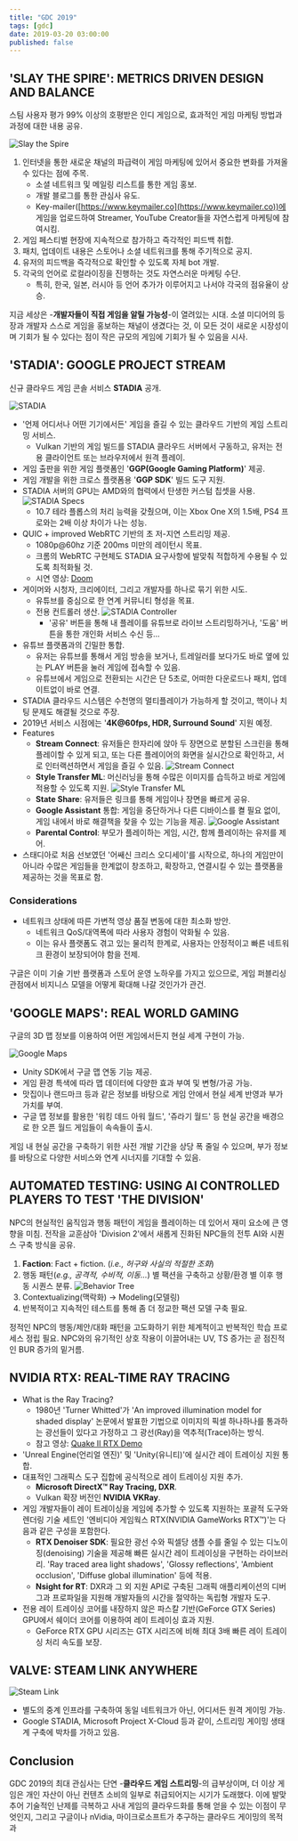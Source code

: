 ```yaml
---
title: "GDC 2019"
tags: [gdc]
date: 2019-03-20 03:00:00
published: false
---
```


## 'SLAY THE SPIRE': METRICS DRIVEN DESIGN AND BALANCE
스팀 사용자 평가 99% 이상의 호평받은 인디 게임으로, 효과적인 게임 마케팅 방법과 과정에 대한 내용 공유.

![Slay the Spire](../assets/images/slay-the-spire.png)

1. 인터넷을 통한 새로운 채널의 파급력이 게임 마케팅에 있어서 중요한 변화를 가져올 수 있다는 점에 주목.
    - 소셜 네트워크 및 메일링 리스트를 통한 게임 홍보.
    - 개발 블로그를 통한 관심사 유도.
    - Key-mailer([https://www.keymailer.co](https://www.keymailer.co))에 게임을 업로드하여 Streamer, YouTube Creator들을 자연스럽게 마케팅에 참여시킴.
2. 게임 페스티벌 현장에 지속적으로 참가하고 즉각적인 피드백 취합.
3. 패치, 업데이트 내용은 스토어나 소셜 네트워크를 통해 주기적으로 공지.
4. 유저의 피드백을 즉각적으로 확인할 수 있도록 자체 bot 개발.
5. 각국의 언어로 로컬라이징을 진행하는 것도 자연스러운 마케팅 수단.
    - 특히, 한국, 일본, 러시아 등 언어 추가가 이루어지고 나서야 각국의 점유율이 상승.

지금 세상은 -**개발자들이 직접 게임을 알릴 가능성**-이 열려있는 시대. 소셜 미디어의 등장과 개발자 스스로 게임을 홍보하는 채널이 생겼다는 것, 이 모든 것이 새로운 시장성이며 기회가 될 수 있다는 점이 작은 규모의 게임에 기회가 될 수 있음을 시사.


## 'STADIA': GOOGLE PROJECT STREAM
신규 클라우드 게임 콘솔 서비스 **STADIA** 공개.

![STADIA](../assets/images/stadia-1.jpg)

- '언제 어디서나 어떤 기기에서든' 게임을 즐길 수 있는 클라우드 기반의 게임 스트리밍 서비스.
    - Vulkan 기반의 게임 빌드를 STADIA 클라우드 서버에서 구동하고, 유저는 전용 클라이언트 또는 브라우저에서 원격 플레이.
- 게임 출판을 위한 게임 플랫폼인 '**GGP(Google Gaming Platform)**' 제공.
- 게임 개발을 위한 크로스 플랫폼용 '**GGP SDK**' 빌드 도구 지원.
- STADIA 서버의 GPU는 AMD와의 협력에서 탄생한 커스텀 칩셋을 사용.
    ![STADIA Specs](../assets/images/stadia-2.jpg)
    - 10.7 테라 플롭스의 처리 능력을 갖췄으며, 이는 Xbox One X의 1.5배, PS4 프로와는 2배 이상 차이가 나는 성능.
- QUIC + improved WebRTC 기반의 초 저-지연 스트리밍 제공.
    - 1080p@60hz 기준 200ms 미만의 레이턴시 목표.
    - 크롬의 WebRTC 구현체도 STADIA 요구사항에 발맞춰 적합하게 수용될 수 있도록 최적화될 것.
    - 시연 영상: [Doom](https://www.youtube.com/watch?v=y-tgUx6lD4Y)
- 게이머와 시청자, 크리에이터, 그리고 개발자를 하나로 묶기 위한 시도.
    - 유튜브를 중심으로 한 연계 커뮤니티 형성을 목표.
    - 전용 컨트롤러 생산.
    ![STADIA Controller](../assets/images/stadia-controller.png)
        - '공유' 버튼을 통해 내 플레이를 유튜브로 라이브 스트리밍하거나, '도움' 버튼을 통한 개인화 서비스 수신 등...
- 유튜브 플랫폼과의 긴밀한 통합.
    - 유저는 유튜브를 통해서 게임 방송을 보거나, 트레일러를 보다가도 바로 옆에 있는 PLAY 버튼을 눌러 게임에 접속할 수 있음.
    - 유튜브에서 게임으로 전환되는 시간은 단 5초로, 어떠한 다운로드나 패치, 업데이트없이 바로 연결.
- STADIA 클라우드 시스템은 수천명의 멀티플레이가 가능하게 할 것이고, 핵이나 치팅 문제도 해결될 것으로 주장.
- 2019년 서비스 시점에는 '**4K@60fps, HDR, Surround Sound**' 지원 예정.
- Features
    - **Stream Connect**: 유저들은 한자리에 앉아 두 장면으로 분할된 스크린을 통해 플레이할 수 있게 되고, 또는 다른 플레이어의 화면을 실시간으로 확인하고, 서로 인터랙션하면서 게임을 즐길 수 있음.
        ![Stream Connect](../assets/images/stream-connect.png)
    - **Style Transfer ML**: 머신러닝을 통해 수많은 이미지를 습득하고 바로 게임에 적용할 수 있도록 지원.
        ![Style Transfer ML](../assets/images/style-transfer-ml.jpg)
    - **State Share**: 유저들은 링크를 통해 게임이나 장면을 빠르게 공유.
    - **Google Assistant** 통합: 게임을 중단하거나 다른 디바이스를 켤 필요 없이, 게임 내에서 바로 해결책을 찾을 수 있는 기능을 제공.
        ![Google Assistant](../assets/images/stadia-google-assistant.jpg)
    - **Parental Control**: 부모가 플레이하는 게임, 시간, 함께 플레이하는 유저를 제어.
- 스태디아로 처음 선보였던 '어쌔신 크리스 오디세이'를 시작으로, 하나의 게임만이 아니라 수많은 게임들을 한계없이 창조하고, 확장하고, 연결시킬 수 있는 플랫폼을 제공하는 것을 목표로 함.

### Considerations
- 네트워크 상태에 따른 가변적 영상 품질 변동에 대한 최소화 방안.
    - 네트워크 QoS/대역폭에 따라 사용자 경험이 악화될 수 있음.
    - 이는 유사 플랫폼도 겪고 있는 물리적 한계로, 사용자는 안정적이고 빠른 네트워크 환경이 보장되어야 함을 전제. 

구글은 이미 기술 기반 플랫폼과 스토어 운영 노하우를 가지고 있으므로, 게임 퍼블리싱 관점에서 비지니스 모델을 어떻게 확대해 나갈 것인가가 관건.


## 'GOOGLE MAPS': REAL WORLD GAMING
구글의 3D 맵 정보를 이용하여 어떤 게임에서든지 현실 세계 구현이 가능.

![Google Maps](../assets/images/google-map-real-world.png)
- Unity SDK에서 구글 맵 연동 기능 제공.
- 게임 환경 특색에 따라 맵 데이터에 다양한 효과 부여 및 변형/가공 가능.
- 맛집이나 랜드마크 등과 같은 정보를 바탕으로 게임 안에서 현실 세계 반영과 부가 가치를 부여.
- 구글 맵 정보를 활용한 '워킹 데드 아워 월드', '쥬라기 월드' 등 현실 공간을 배경으로 한 오픈 월드 게임들이 속속들이 출시.

게임 내 현실 공간을 구축하기 위한 사전 개발 기간을 상당 폭 줄일 수 있으며, 부가 정보를 바탕으로 다양한 서비스와 연계 시너지를 기대할 수 있음.


## AUTOMATED TESTING: USING AI CONTROLLED PLAYERS TO TEST 'THE DIVISION'
NPC의 현실적인 움직임과 행동 패턴이 게임을 플레이하는 데 있어서 재미 요소에 큰 영향을 미침. 전작을 교훈삼아 'Division 2'에서 새롭게 진화된 NPC들의 전투 AI와 시퀀스 구축 방식을 공유.
1. **Faction**: Fact + fiction. (*i.e., 허구와 사실의 적절한 조화*)
2. 행동 패턴(*e.g., 공격적, 수비적, 이동...*) 별 팩션을 구축하고 상황/환경 별 이후 행동 시퀀스 분류.
    ![Behavior Tree](../assets/images/faction-behavior-tree.png)
3. Contextualizing(맥락화) -> Modeling(모델링)
4. 반복적이고 지속적인 테스트를 통해 좀 더 정교한 팩션 모델 구축 필요.

정적인 NPC의 행동/제안/대화 패턴을 고도화하기 위한 체계적이고 반복적인 학습 프로세스 정립 필요. NPC와의 유기적인 상호 작용이 이끌어내는 UV, TS 증가는 곧 점진적인 BUR 증가의 밑거름.


## NVIDIA RTX: REAL-TIME RAY TRACING
- What is the Ray Tracing?
    - 1980년 'Turner Whitted'가 'An improved illumination model for shaded display' 논문에서 발표한 기법으로 이미지의 픽셀 하나하나를 통과하는 광선들이 있다고 가정하고 그 광선(Ray)을 역추적(Trace)하는 방식.
    - 참고 영상: [Quake II RTX Demo](https://www.youtube.com/watch?v=vY0W3MkZFs4)
- 'Unreal Engine(언리얼 엔진)' 및 'Unity(유니티)'에 실시간 레이 트레이싱 지원 통합.
- 대표적인 그래픽스 도구 집합에 공식적으로 레이 트레이싱 지원 추가.
    - **Microsoft DirectX™ Ray Tracing, DXR**.
    - Vulkan 확장 버전인 **NVIDIA VKRay**.
- 게임 개발자들이 레이 트레이싱을 게임에 추가할 수 있도록 지원하는 포괄적 도구와 렌더링 기술 세트인 '엔비디아 게임웍스 RTX(NVIDIA GameWorks RTX™)'는 다음과 같은 구성을 포함한다.
    - **RTX Denoiser SDK**: 필요한 광선 수와 픽셀당 샘플 수를 줄일 수 있는 디노이징(denoising) 기술을 제공해 빠른 실시간 레이 트레이싱을 구현하는 라이브러리. 'Ray traced area light shadows', 'Glossy reflections', 'Ambient occlusion', 'Diffuse global illumination' 등에 적용.
    - **Nsight for RT**: DXR과 그 외 지원 API로 구축된 그래픽 애플리케이션의 디버그과 프로파일을 지원해 개발자들의 시간을 절약하는 독립형 개발자 도구.
- 전용 레이 트레이싱 코어를 내장하지 않은 파스칼 기반(GeForce GTX Series) GPU에서 쉐이더 코어를 이용하여 레이 트레이싱 효과 지원.
    - GeForce RTX GPU 시리즈는 GTX 시리즈에 비해 최대 3배 빠른 레이 트레이싱 처리 속도를 보장.


## VALVE: STEAM LINK ANYWHERE
![Steam Link](../assets/images/steam-link-anywhere.jpg)
- 별도의 중계 인프라를 구축하여 동일 네트워크가 아닌, 어디서든 원격 게이밍 가능.
- Google STADIA, Microsoft Project X-Cloud 등과 같이, 스트리밍 게이밍 생태계 구축에 박차를 가하고 있음.


## Conclusion
GDC 2019의 최대 관심사는 단연 -**클라우드 게임 스트리밍**-의 급부상이며, 더 이상 게임은 개인 자산이 아닌 컨텐츠 소비의 일부로 취급되어지는 시기가 도래했다. 이에 발맞추어 기술적인 난제를 극복하고 사내 게임의 클라우드화를 통해 얻을 수 있는 이점이 무엇인지, 그리고 구글이나 nVidia, 마이크로소프트가 추구하는 클라우드 게이밍의 목적과 